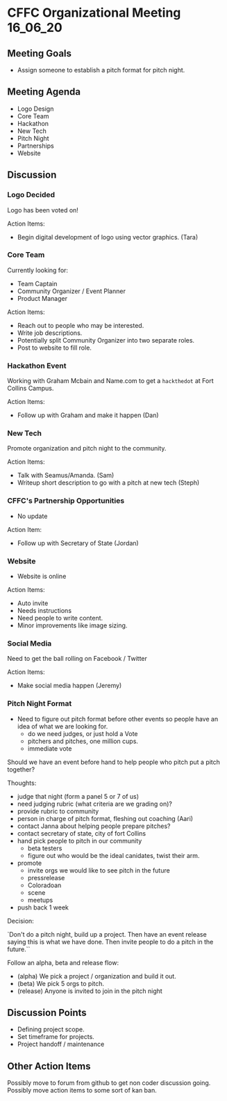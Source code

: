 # CFFC Organizational Meeting 16_06_20

## Meeting Goals

- Assign someone to establish a pitch format for pitch night.

## Meeting Agenda

- Logo Design
- Core Team
- Hackathon
- New Tech
- Pitch Night
- Partnerships
- Website

## Discussion


### Logo Decided

Logo has been voted on!

Action Items:

- Begin digital development of logo using vector graphics. (Tara)

### Core Team

Currently looking for:

- Team Captain
- Community Organizer / Event Planner
- Product Manager

Action Items:

- Reach out to people who may be interested.
- Write job descriptions.
- Potentially split Community Organizer into two separate roles.
- Post to website to fill role.


### Hackathon Event

Working with Graham Mcbain and Name.com to get a `hackthedot` at Fort Collins Campus.

Action Items:

- Follow up with Graham and make it happen (Dan)

### New Tech

Promote organization and pitch night to the community.

Action Items:

- Talk with Seamus/Amanda. (Sam)
- Writeup short description to go with a pitch at new tech (Steph)


### CFFC's Partnership Opportunities

- No update

Action Item:

- Follow up with Secretary of State (Jordan)

### Website

- Website is online

Action Items:

- Auto invite
- Needs instructions
- Need people to write content.
- Minor improvements like image sizing.

### Social Media

Need to get the ball rolling on Facebook / Twitter

Action Items:

- Make social media happen (Jeremy)

### Pitch Night Format

- Need to figure out pitch format before other events so people have an idea of what we are looking for.
  - do we need judges, or just hold a Vote
  - pitchers and pitches, one million cups.
  - immediate vote


Should we have an event before hand to help people who pitch put a pitch together?

Thoughts:

- judge that night (form a panel 5 or 7 of us)
- need judging rubric (what criteria are we grading on)?
- provide rubric to community
- person in charge of pitch format, fleshing out coaching  (Aari)
- contact Janna about helping people prepare pitches?
- contact secretary of state, city of fort Collins
- hand pick people to pitch in our community
  - beta testers
  - figure out who would be the ideal canidates, twist their arm.
- promote
  - invite orgs we would like to see pitch in the future
  - pressrelease
  - Coloradoan
  - scene
  - meetups
- push back 1 week

Decision:

`Don't do a pitch night, build up a project. Then have an event release saying this is what we have done.
Then invite people to do a pitch in the future.``

Follow an alpha, beta and release flow:

- (alpha) We pick a project / organization and build it out.
- (beta) We pick 5 orgs to pitch.
- (release) Anyone is invited to join in the pitch night

## Discussion Points

- Defining project scope.
- Set timeframe for projects.
- Project handoff / maintenance

## Other Action Items

Possibly move to forum from github to get non coder discussion going.
Possibly move action items to some sort of kan ban.

